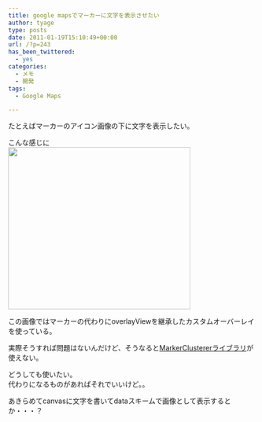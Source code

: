 ```yaml
---
title: google mapsでマーカーに文字を表示させたい
author: tyage
type: posts
date: 2011-01-19T15:10:49+00:00
url: /?p=243
has_been_twittered:
  - yes
categories:
  - メモ
  - 開発
tags:
  - Google Maps

---
```

<p>たとえばマーカーのアイコン画像の下に文字を表示したい。</p>
<p>こんな感じに<br />
<a href="https://blog.tyage.net/wp-content/uploads/2011/01/maps.png"><img data-attachment-id="244" data-permalink="https://blog.tyage.net/?attachment_id=244" data-orig-file="https://blog.tyage.net/wp-content/uploads/2011/01/maps.png" data-orig-size="370,330" data-comments-opened="1" data-image-meta="{&quot;aperture&quot;:&quot;0&quot;,&quot;credit&quot;:&quot;&quot;,&quot;camera&quot;:&quot;&quot;,&quot;caption&quot;:&quot;&quot;,&quot;created_timestamp&quot;:&quot;0&quot;,&quot;copyright&quot;:&quot;&quot;,&quot;focal_length&quot;:&quot;0&quot;,&quot;iso&quot;:&quot;0&quot;,&quot;shutter_speed&quot;:&quot;0&quot;,&quot;title&quot;:&quot;&quot;,&quot;orientation&quot;:&quot;0&quot;}" data-image-title="maps" data-image-description="" data-medium-file="https://blog.tyage.net/wp-content/uploads/2011/01/maps.png" data-large-file="https://blog.tyage.net/wp-content/uploads/2011/01/maps.png" src="https://blog.tyage.net/wp-content/uploads/2011/01/maps.png" alt="" title="maps" width="370" height="330" class="alignnone size-full wp-image-244" /></a></p>
<p>この画像ではマーカーの代わりにoverlayViewを継承したカスタムオーバーレイを使っている。</p>
<p>実際そうすれば問題はないんだけど、そうなると<a href='http://google-maps-utility-library-v3.googlecode.com/svn/trunk/markerclusterer/docs/reference.html'>MarkerClustererライブラリ</a>が使えない。</p>
<p>どうしても使いたい。<br />
代わりになるものがあればそれでいいけど。。</p>
<p>あきらめてcanvasに文字を書いてdataスキームで画像として表示するとか・・・？</p>
